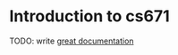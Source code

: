 # Introduction to cs671

TODO: write [great documentation](http://jacobian.org/writing/great-documentation/what-to-write/)

